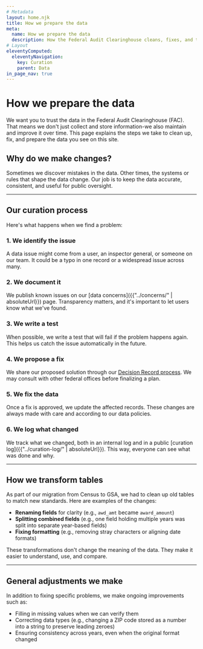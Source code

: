 ```yaml
---
# Metadata
layout: home.njk
title: How we prepare the data
meta:
  name: How we prepare the data
  description: How the Federal Audit Clearinghouse cleans, fixes, and transforms data for public use.
# Layout
eleventyComputed:
  eleventyNavigation:
    key: Curation
    parent: Data
in_page_nav: true
---
```


# How we prepare the data

We want you to trust the data in the Federal Audit Clearinghouse (FAC). That means we don't just collect and store information-we also maintain and improve it over time. This page explains the steps we take to clean up, fix, and prepare the data you see on this site.

## Why do we make changes?

Sometimes we discover mistakes in the data. Other times, the systems or rules that shape the data change. Our job is to keep the data accurate, consistent, and useful for public oversight.

---

## Our curation process

Here's what happens when we find a problem:

### 1. We identify the issue  
A data issue might come from a user, an inspector general, or someone on our team. It could be a typo in one record or a widespread issue across many.

### 2. We document it  
We publish known issues on our [data concerns]({{"../concerns/" | absoluteUrl}}) page. Transparency matters, and it's important to let users know what we've found.

### 3. We write a test  
When possible, we write a test that will fail if the problem happens again. This helps us catch the issue automatically in the future.

### 4. We propose a fix  
We share our proposed solution through our [Decision Record process](https://github.com/GSA-TTS/FAC/blob/main/docs/architecture/decisions/0001-record-architecture-decisions.md). We may consult with other federal offices before finalizing a plan.

### 5. We fix the data  
Once a fix is approved, we update the affected records. These changes are always made with care and according to our data policies.

### 6. We log what changed  
We track what we changed, both in an internal log and in a public [curation log]({{"../curation-log/" | absoluteUrl}}). This way, everyone can see what was done and why.

---

## How we transform tables

As part of our migration from Census to GSA, we had to clean up old tables to match new standards. Here are examples of the changes:

- **Renaming fields** for clarity (e.g., `awd_amt` became `award_amount`)
- **Splitting combined fields** (e.g., one field holding multiple years was split into separate year-based fields)
- **Fixing formatting** (e.g., removing stray characters or aligning date formats)

These transformations don't change the meaning of the data. They make it easier to understand, use, and compare.

---

## General adjustments we make

In addition to fixing specific problems, we make ongoing improvements such as:

- Filling in missing values when we can verify them
- Correcting data types (e.g., changing a ZIP code stored as a number into a string to preserve leading zeroes)
- Ensuring consistency across years, even when the original format changed
